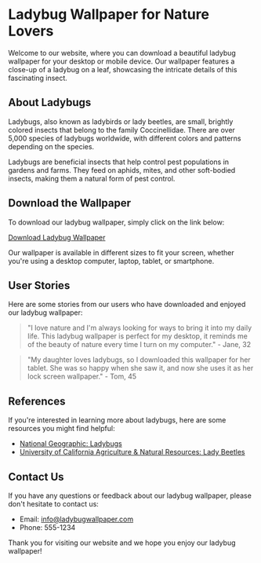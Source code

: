 <!--
Write me content for website with wallpaper which alt text is:

"A close-up of a ladybug on a leaf"

The name/title of the page should not be 1:1 copy of the alt text but rather a real content of the website which is using this wallpaper.

- Use markdown format 
- Start with the heading
- The content should look like a real website 
- Include real sections like references, contact, user stories, etc. use things relevant to the page purpose.
- Feel free to use structure like headings, bullets, numbering, blockquotes, paragraphs, horizontal lines, etc.
- You can use formatting like bold or _italic_
- You can include UTF-8 emojis
- Links should be only #hash anchors (and you can refer to the document itself)
- Do not include images
-->

<!--font:Poppins-->

# Ladybug Wallpaper for Nature Lovers

Welcome to our website, where you can download a beautiful ladybug wallpaper for your desktop or mobile device. Our wallpaper features a close-up of a ladybug on a leaf, showcasing the intricate details of this fascinating insect.

## About Ladybugs

Ladybugs, also known as ladybirds or lady beetles, are small, brightly colored insects that belong to the family Coccinellidae. There are over 5,000 species of ladybugs worldwide, with different colors and patterns depending on the species.

Ladybugs are beneficial insects that help control pest populations in gardens and farms. They feed on aphids, mites, and other soft-bodied insects, making them a natural form of pest control.

## Download the Wallpaper

To download our ladybug wallpaper, simply click on the link below:

[Download Ladybug Wallpaper](#)

Our wallpaper is available in different sizes to fit your screen, whether you're using a desktop computer, laptop, tablet, or smartphone.

## User Stories

Here are some stories from our users who have downloaded and enjoyed our ladybug wallpaper:

> "I love nature and I'm always looking for ways to bring it into my daily life. This ladybug wallpaper is perfect for my desktop, it reminds me of the beauty of nature every time I turn on my computer." - Jane, 32

> "My daughter loves ladybugs, so I downloaded this wallpaper for her tablet. She was so happy when she saw it, and now she uses it as her lock screen wallpaper." - Tom, 45

## References

If you're interested in learning more about ladybugs, here are some resources you might find helpful:

- [National Geographic: Ladybugs](#)
- [University of California Agriculture & Natural Resources: Lady Beetles](#)

## Contact Us

If you have any questions or feedback about our ladybug wallpaper, please don't hesitate to contact us:

- Email: info@ladybugwallpaper.com
- Phone: 555-1234

Thank you for visiting our website and we hope you enjoy our ladybug wallpaper!
